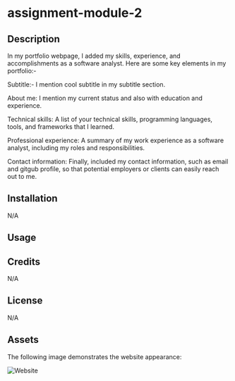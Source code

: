 # assignment-module-2


## Description
 In my portfolio webpage, I added my skills, experience, and accomplishments as a software analyst. Here are some key elements in my portfolio:-

Subtitle:- I mention cool subtitle in my subtitle section.

About me: I mention my current status and also with education and experience.

Technical skills: A list of your technical skills, programming languages, tools, and frameworks that I learned.

Professional experience: A summary of my work experience as a software analyst, including my roles and responsibilities.


Contact information: Finally, included my contact information, such as email and gitgub profile, so that potential employers or clients can easily reach out to me.

## Installation

N/A

## Usage


## Credits

N/A

## License

N/A

## Assets

The following image demonstrates the website appearance:

![Website](./Develop/assets/images/Screenshot-Assng-module-1.png)